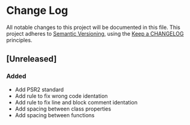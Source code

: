 # Change Log

All notable changes to this project will be documented in this file.
This project adheres to [Semantic Versioning](http://semver.org/),
using the [Keep a CHANGELOG](http://keepachangelog.com) principles.

## [Unreleased]
### Added
  - Add PSR2 standard
  - Add rule to fix wrong code identation
  - Add rule to fix line and block comment identation
  - Add spacing between class properties
  - Add spacing between functions
